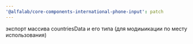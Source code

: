 ```yaml
---
'@alfalab/core-components-international-phone-input': patch
---
```


экспорт массива countriesData и его типа (для модиыикации по месту использования)
